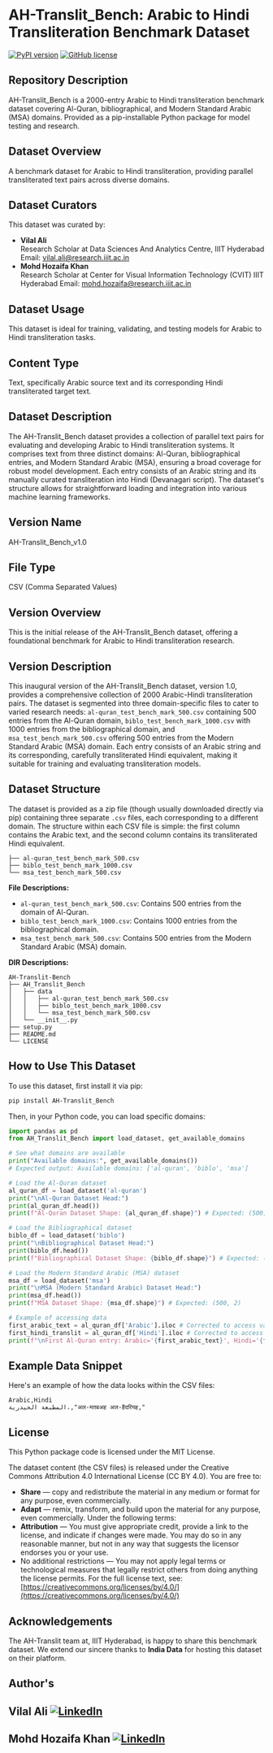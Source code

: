 # AH-Translit_Bench: Arabic to Hindi Transliteration Benchmark Dataset

[![PyPI version](https://badge.fury.io/py/AH-Translit_Bench.svg)](https://pypi.org/project/AH-Translit_Bench/)
[![GitHub license](https://img.shields.io/github/license/vilalali/AH-Translit-Bench.svg)](https://github.com/vilalali/AH-Translit-Bench/blob/main/LICENSE)

## Repository Description

AH-Translit_Bench is a 2000-entry Arabic to Hindi transliteration benchmark dataset covering Al-Quran, bibliographical, and Modern Standard Arabic (MSA) domains. Provided as a pip-installable Python package for model testing and research.

## Dataset Overview

A benchmark dataset for Arabic to Hindi transliteration, providing parallel transliterated text pairs across diverse domains.

## Dataset Curators

This dataset was curated by:
*   **Vilal Ali**  
    Research Scholar at Data Sciences And Analytics Centre, IIIT Hyderabad
    Email: vilal.ali@research.iiit.ac.in
*   **Mohd Hozaifa Khan**  
    Research Scholar at Center for Visual Information Technology (CVIT) IIIT Hyderabad
    Email: mohd.hozaifa@research.iiit.ac.in
    
## Dataset Usage

This dataset is ideal for training, validating, and testing models for Arabic to Hindi transliteration tasks.

## Content Type

Text, specifically Arabic source text and its corresponding Hindi transliterated target text.

## Dataset Description

The AH-Translit_Bench dataset provides a collection of parallel text pairs for evaluating and developing Arabic to Hindi transliteration systems. It comprises text from three distinct domains: Al-Quran, bibliographical entries, and Modern Standard Arabic (MSA), ensuring a broad coverage for robust model development. Each entry consists of an Arabic string and its manually curated transliteration into Hindi (Devanagari script). The dataset's structure allows for straightforward loading and integration into various machine learning frameworks.

## Version Name

AH-Translit_Bench_v1.0

## File Type

CSV (Comma Separated Values)

## Version Overview

This is the initial release of the AH-Translit_Bench dataset, offering a foundational benchmark for Arabic to Hindi transliteration research.

## Version Description

This inaugural version of the AH-Translit_Bench dataset, version 1.0, provides a comprehensive collection of 2000 Arabic-Hindi transliteration pairs. The dataset is segmented into three domain-specific files to cater to varied research needs: `al-quran_test_bench_mark_500.csv` containing 500 entries from the Al-Quran domain, `biblo_test_bench_mark_1000.csv` with 1000 entries from the bibliographical domain, and `msa_test_bench_mark_500.csv` offering 500 entries from the Modern Standard Arabic (MSA) domain. Each entry consists of an Arabic string and its corresponding, carefully transliterated Hindi equivalent, making it suitable for training and evaluating transliteration models.

## Dataset Structure

The dataset is provided as a zip file (though usually downloaded directly via pip) containing three separate `.csv` files, each corresponding to a different domain. The structure within each CSV file is simple: the first column contains the Arabic text, and the second column contains its transliterated Hindi equivalent.

```AH-Translit_Bench.zip (Conceptual; files are installed directly)
├── al-quran_test_bench_mark_500.csv
├── biblo_test_bench_mark_1000.csv
└── msa_test_bench_mark_500.csv
```

**File Descriptions:**
*   `al-quran_test_bench_mark_500.csv`: Contains 500 entries from the domain of Al-Quran.
*   `biblo_test_bench_mark_1000.csv`: Contains 1000 entries from the bibliographical domain.
*   `msa_test_bench_mark_500.csv`: Contains 500 entries from the Modern Standard Arabic (MSA) domain.

**DIR Descriptions:**
```
AH-Translit-Bench
├── AH_Translit_Bench
│   ├── data
│   │   ├── al-quran_test_bench_mark_500.csv
│   │   ├── biblo_test_bench_mark_1000.csv
│   │   └── msa_test_bench_mark_500.csv
│   └── __init__.py
├── setup.py
├── README.md
└── LICENSE
```

## How to Use This Dataset

To use this dataset, first install it via pip:

```bash
pip install AH-Translit_Bench
```

Then, in your Python code, you can load specific domains:

```python
import pandas as pd
from AH_Translit_Bench import load_dataset, get_available_domains

# See what domains are available
print("Available domains:", get_available_domains())
# Expected output: Available domains: ['al-quran', 'biblo', 'msa']

# Load the Al-Quran dataset
al_quran_df = load_dataset('al-quran')
print("\nAl-Quran Dataset Head:")
print(al_quran_df.head())
print(f"Al-Quran Dataset Shape: {al_quran_df.shape}") # Expected: (500, 2)

# Load the Bibliographical dataset
biblo_df = load_dataset('biblo')
print("\nBibliographical Dataset Head:")
print(biblo_df.head())
print(f"Bibliographical Dataset Shape: {biblo_df.shape}") # Expected: (1000, 2)

# Load the Modern Standard Arabic (MSA) dataset
msa_df = load_dataset('msa')
print("\nMSA (Modern Standard Arabic) Dataset Head:")
print(msa_df.head())
print(f"MSA Dataset Shape: {msa_df.shape}") # Expected: (500, 2)

# Example of accessing data
first_arabic_text = al_quran_df['Arabic'].iloc # Corrected to access value
first_hindi_translit = al_quran_df['Hindi'].iloc # Corrected to access value
print(f"\nFirst Al-Quran entry: Arabic='{first_arabic_text}', Hindi='{first_hindi_translit}'")
```

## Example Data Snippet

Here's an example of how the data looks within the CSV files:

```csv
Arabic,Hindi
المطبعة الحيدرية،,"अल-मतबअह अल-हैदरियह,"
```

## License

This Python package code is licensed under the MIT License.

The dataset content (the CSV files) is released under the Creative Commons Attribution 4.0 International License (CC BY 4.0).
You are free to:
*   **Share** — copy and redistribute the material in any medium or format for any purpose, even commercially.
*   **Adapt** — remix, transform, and build upon the material for any purpose, even commercially.
Under the following terms:
*   **Attribution** — You must give appropriate credit, provide a link to the license, and indicate if changes were made. You may do so in any reasonable manner, but not in any way that suggests the licensor endorses you or your use.
*   No additional restrictions — You may not apply legal terms or technological measures that legally restrict others from doing anything the license permits.
For the full license text, see: [https://creativecommons.org/licenses/by/4.0/](https://creativecommons.org/licenses/by/4.0/)


## Acknowledgements

The AH-Translit team at, IIIT Hyderabad, is happy to share this benchmark dataset. We extend our sincere thanks to **India Data** for hosting this dataset on their platform.

## Author's
**Vilal Ali** [![LinkedIn](https://img.shields.io/badge/LinkedIn-Profile-0077B5.svg?logo=linkedin&logoColor=white)](https://www.linkedin.com/in/vilal-ali/)
---
**Mohd Hozaifa Khan** [![LinkedIn](https://img.shields.io/badge/LinkedIn-Profile-0077B5.svg?logo=linkedin&logoColor=white)](https://www.linkedin.com/in/mohd-hozaifa-khan-361b7814a/)
---